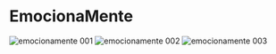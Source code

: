 # EmocionaMente
![emocionamente 001](https://github.com/LaloHGz/EmocionaMente/assets/88729982/2383ac45-7df3-49db-ac40-cd243399e765)
![emocionamente 002](https://github.com/LaloHGz/EmocionaMente/assets/88729982/85e70041-6020-49e9-aba6-75406dfdfa78)
![emocionamente 003](https://github.com/LaloHGz/EmocionaMente/assets/88729982/4679b0d9-0040-491d-9d16-4311feb1dae6)
